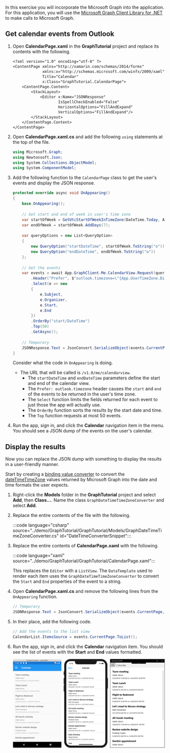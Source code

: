 <!-- markdownlint-disable MD002 MD041 -->

In this exercise you will incorporate the Microsoft Graph into the application. For this application, you will use the [Microsoft Graph Client Library for .NET](https://github.com/microsoftgraph/msgraph-sdk-dotnet) to make calls to Microsoft Graph.

## Get calendar events from Outlook

1. Open **CalendarPage.xaml** in the **GraphTutorial** project and replace its contents with the following.

    ```xaml
    <?xml version="1.0" encoding="utf-8" ?>
    <ContentPage xmlns="http://xamarin.com/schemas/2014/forms"
                 xmlns:x="http://schemas.microsoft.com/winfx/2009/xaml"
                 Title="Calendar"
                 x:Class="GraphTutorial.CalendarPage">
        <ContentPage.Content>
            <StackLayout>
                <Editor x:Name="JSONResponse"
                        IsSpellCheckEnabled="False"
                        HorizontalOptions="FillAndExpand"
                        VerticalOptions="FillAndExpand"/>
            </StackLayout>
        </ContentPage.Content>
    </ContentPage>
    ```

1. Open **CalendarPage.xaml.cs** and add the following `using` statements at the top of the file.

    ```csharp
    using Microsoft.Graph;
    using Newtonsoft.Json;
    using System.Collections.ObjectModel;
    using System.ComponentModel;
    ```

1. Add the following function to the `CalendarPage` class to get the user's events and display the JSON response.

    ```csharp
    protected override async void OnAppearing()
    {
        base.OnAppearing();

        // Get start and end of week in user's time zone
        var startOfWeek = GetUtcStartOfWeekInTimeZone(DateTime.Today, App.UserTimeZone);
        var endOfWeek = startOfWeek.AddDays(7);

        var queryOptions = new List<QueryOption>
        {
            new QueryOption("startDateTime", startOfWeek.ToString("o")),
            new QueryOption("endDateTime", endOfWeek.ToString("o"))
        };

        // Get the events
        var events = await App.GraphClient.Me.CalendarView.Request(queryOptions)
            .Header("Prefer", $"outlook.timezone=\"{App.UserTimeZone.DisplayName}\"")
            .Select(e => new
            {
                e.Subject,
                e.Organizer,
                e.Start,
                e.End
            })
            .OrderBy("start/DateTime")
            .Top(50)
            .GetAsync();

        // Temporary
        JSONResponse.Text = JsonConvert.SerializeObject(events.CurrentPage, Formatting.Indented);
    }
    ```

    Consider what the code in `OnAppearing` is doing.

    - The URL that will be called is `/v1.0/me/calendarview`.
        - The `startDateTime` and `endDateTime` parameters define the start and end of the calendar view.
        - The `Prefer: outlook.timezone` header causes the `start` and `end` of the events to be returned in the user's time zone.
        - The `Select` function limits the fields returned for each event to just those the app will actually use.
        - The `OrderBy` function sorts the results by the start date and time.
        - The `Top` function requests at most 50 events.

1. Run the app, sign in, and click the **Calendar** navigation item in the menu. You should see a JSON dump of the events on the user's calendar.

## Display the results

Now you can replace the JSON dump with something to display the results in a user-friendly manner.

Start by creating a [binding value converter](/xamarin/xamarin-forms/xaml/xaml-basics/data-binding-basics#binding-value-converters) to convert the [dateTimeTimeZone](/graph/api/resources/datetimetimezone?view=graph-rest-1.0) values returned by Microsoft Graph into the date and time formats the user expects.

1. Right-click the **Models** folder in the **GraphTutorial** project and select **Add**, then **Class...**. Name the class `GraphDateTimeTimeZoneConverter` and select **Add**.

1. Replace the entire contents of the file with the following.

    :::code language="csharp" source="../demo/GraphTutorial/GraphTutorial/Models/GraphDateTimeTimeZoneConverter.cs" id="DateTimeConverterSnippet":::

1. Replace the entire contents of **CalendarPage.xaml** with the following.

    :::code language="xaml" source="../demo/GraphTutorial/GraphTutorial/CalendarPage.xaml":::

    This replaces the `Editor` with a `ListView`. The `DataTemplate` used to render each item uses the `GraphDateTimeTimeZoneConverter` to convert the `Start` and `End` properties of the event to a string.

1. Open **CalendarPage.xaml.cs** and remove the following lines from the `OnAppearing` function.

    ```csharp
    // Temporary
    JSONResponse.Text = JsonConvert.SerializeObject(events.CurrentPage, Formatting.Indented);
    ```

1. In their place, add the following code.

    ```csharp
    // Add the events to the list view
    CalendarList.ItemsSource = events.CurrentPage.ToList();
    ```

1. Run the app, sign in, and click the **Calendar** navigation item. You should see the list of events with the **Start** and **End** values formatted.

    ![A screenshot of the table of events](./images/calendar-page.png)
